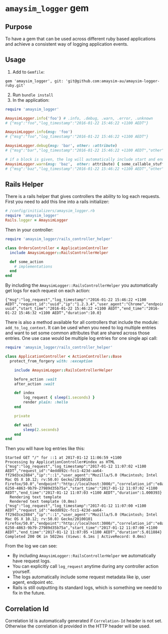 # `amaysim_logger` gem

## Purpose
To have a gem that can be used across different ruby based applications and achieve a consistent way of logging application events.

## Usage
1. Add to `Gemfile`:

```
gem 'amaysim_logger', git: 'git@github.com:amaysim-au/amaysim-logger-ruby.git'
```

2. Run `bundle install`
3. In the application:

```ruby
require 'amaysim_logger'

AmaysimLogger.info('foo') # .info, .debug, .warn, .error, .unknown
# {"msg":"foo","log_timestamp":"2016-01-22 15:46:22 +1100 AEDT"}

AmaysimLogger.info(msg: 'foo')
# {"msg":"foo","log_timestamp":"2016-01-22 15:46:22 +1100 AEDT"}

AmaysimLogger.debug(msg: 'bar', other: :attribute)
# {"msg":"bar","log_timestamp":"2016-01-22 15:46:22 +1100 AEDT","other":"attribute"}

# if a block is given, the log will automatically include start and end time with duration.
AmaysimLogger.warn(msg: 'baz',  other: attribute) { some_callable_stuffs }
# {"msg":"baz","log_timestamp":"2016-01-22 15:46:22 +1100 AEDT","other":"attribute", "start_time":"2016-01-22 15:46:22 +1100 AEDT","end_time":"2016-01-22 15:46:32 +1100 AEDT","duration":10.0}
```

## Rails Helper
There is a rails helper that gives controllers the ability to log each requests.
First you need to add this line into a rails initializer:

```ruby
# /config/initializers/amaysim_logger.rb
require 'amaysim_logger'
Rails.logger = AmaysimLogger
```

Then in your controller:

```ruby
require 'amaysim_logger/rails_controller_helper'

class OrdersController < ApplicationController
  include AmaysimLogger::RailsControllerHelper

  def some_action
    # implementations
  end
end
```

By including the `AmaysimLogger::RailsControllerHelper` you automatically get logs for each request on each action:

```
{"msg":"log_request","log_timestamp":"2016-01-22 15:46:22 +1100 AEDT","request_id":"uuid","ip":"1.2.3.4","user_agent":"Chrome","endpoint":"http://amaysim.com.au","correlation_id":"generated-uuid","start_time":"2016-01-22 15:46:22 +1100 AEDT","end_time":"2016-01-22 15:46:32 +1100 AEDT","duration":10.0}
```

There is also a method available for all controllers that include the module: `add_to_log_context`. It can be used when you need to log multiple entries and want to set some common attributes that are shared across those entries. One use case would be multiple log entries for one single api call:

```ruby
require 'amaysim_logger/rails_controller_helper'

class ApplicationController < ActionController::Base
  protect_from_forgery with: :exception

	include AmaysimLogger::RailsControllerHelper

	before_action :wait
	after_action :wait

	def index
		log_request { sleep(1.seconds) }
		render plain: :hello
	end

	private

	def wait
		sleep(2.seconds)
	end
end
```

Then you will have log entries like this:

```
Started GET "/" for ::1 at 2017-01-12 11:06:59 +1100
Processing by ApplicationController#index as HTML
{"msg":"log_request","log_timestamp":"2017-01-12 11:07:02 +1100 AEDT","request_id":"4edd892c-fcc1-423d-aa64-ff29d3ce2884","ip":"::1","user_agent":"Mozilla/5.0 (Macintosh; Intel Mac OS X 10.12; rv:50.0) Gecko/20100101 Firefox/50.0","endpoint":"http://localhost:3000/","correlation_id":"e8a4ecad-6250-4863-9b79-27989d35b75a","start_time":"2017-01-12 11:07:02 +1100 AEDT","end_time":"2017-01-12 11:07:03 +1100 AEDT","duration":1.000393}
  Rendering text template
  Rendered text template (0.0ms)
{"msg":"log_request","log_timestamp":"2017-01-12 11:07:00 +1100 AEDT","request_id":"4edd892c-fcc1-423d-aa64-ff29d3ce2884","ip":"::1","user_agent":"Mozilla/5.0 (Macintosh; Intel Mac OS X 10.12; rv:50.0) Gecko/20100101 Firefox/50.0","endpoint":"http://localhost:3000/","correlation_id":"e8a4ecad-6250-4863-9b79-27989d35b75a","start_time":"2017-01-12 11:07:00 +1100 AEDT","end_time":"2017-01-12 11:07:05 +1100 AEDT","duration":5.011884}
Completed 200 OK in 5022ms (Views: 6.1ms | ActiveRecord: 0.0ms)
```
From the log we can see:   

* By including `AmaysimLogger::RailsControllerHelper` we automatically have request logs.
* You can explicitly call `log_request` anytime during any controller action yourself.
* The logs automatically include some request metadata like ip, user agent, endpoint etc.
* Rails is still outputting its standard logs, which is something we needd to fix in the future.

## Correlation Id
Correlation Id is automatically generated if `Correlation-Id` header is not set.
Otherwise the correlation id provided in the HTTP header will be used.